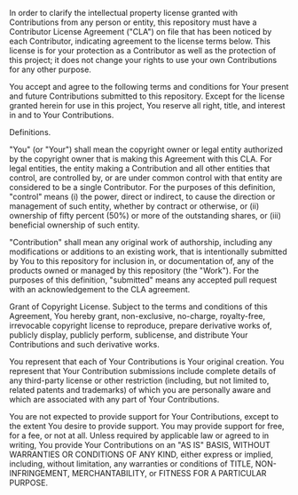 In order to clarify the intellectual property license granted with Contributions from any person or entity, this repository must have a Contributor License Agreement ("CLA") on file that has been noticed by each Contributor, indicating agreement to the license terms below. This license is for your protection as a Contributor as well as the protection of this project; it does not change your rights to use your own Contributions for any other purpose.

You accept and agree to the following terms and conditions for Your present and future Contributions submitted to this repository. Except for the license granted herein for use in this project, You reserve all right, title, and interest in and to Your Contributions.

Definitions.

"You" (or "Your") shall mean the copyright owner or legal entity authorized by the copyright owner that is making this Agreement with this CLA. For legal entities, the entity making a Contribution and all other entities that control, are controlled by, or are under common control with that entity are considered to be a single Contributor. For the purposes of this definition, "control" means (i) the power, direct or indirect, to cause the direction or management of such entity, whether by contract or otherwise, or (ii) ownership of fifty percent (50%) or more of the outstanding shares, or (iii) beneficial ownership of such entity.

"Contribution" shall mean any original work of authorship, including any modifications or additions to an existing work, that is intentionally submitted by You to this repository for inclusion in, or documentation of, any of the products owned or managed by this repository (the "Work"). For the purposes of this definition, "submitted" means any accepted pull request with an acknowledgement to the CLA agreement.

Grant of Copyright License. Subject to the terms and conditions of this Agreement, You hereby grant, non-exclusive, no-charge, royalty-free, irrevocable copyright license to reproduce, prepare derivative works of, publicly display, publicly perform, sublicense, and distribute Your Contributions and such derivative works.

You represent that each of Your Contributions is Your original creation. You represent that Your Contribution submissions include complete details of any third-party license or other restriction (including, but not limited to, related patents and trademarks) of which you are personally aware and which are associated with any part of Your Contributions.

You are not expected to provide support for Your Contributions, except to the extent You desire to provide support. You may provide support for free, for a fee, or not at all. Unless required by applicable law or agreed to in writing, You provide Your Contributions on an "AS IS" BASIS, WITHOUT WARRANTIES OR CONDITIONS OF ANY KIND, either express or implied, including, without limitation, any warranties or conditions of TITLE, NON- INFRINGEMENT, MERCHANTABILITY, or FITNESS FOR A PARTICULAR PURPOSE.
